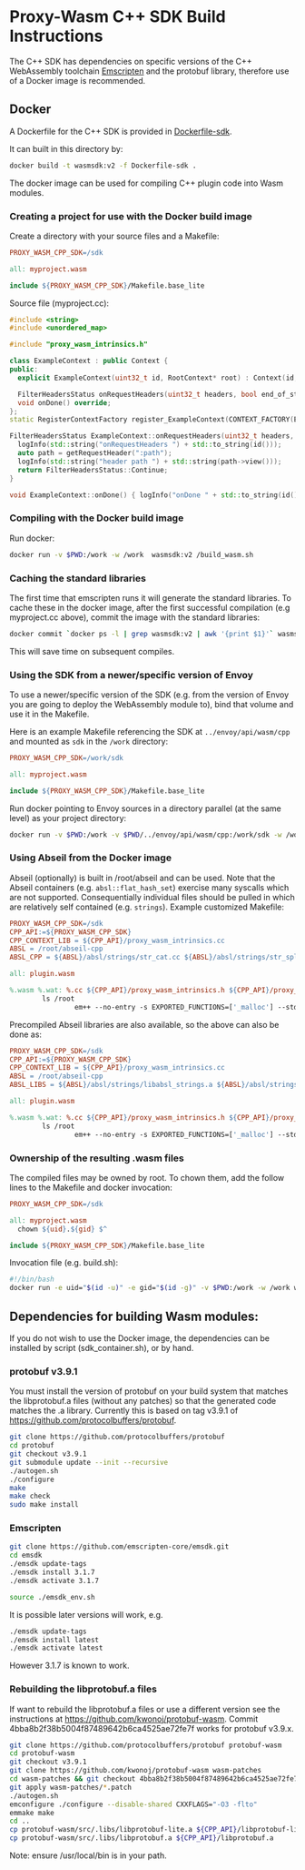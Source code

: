 # Proxy-Wasm C++ SDK Build Instructions

The C++ SDK has dependencies on specific versions of the C++ WebAssembly
toolchain [Emscripten](https://emscripten.org) and the protobuf library,
therefore use of a Docker image is recommended.

## Docker

A Dockerfile for the C++ SDK is provided in [Dockerfile-sdk](Dockerfile-sdk).

It can built in this directory by:

```bash
docker build -t wasmsdk:v2 -f Dockerfile-sdk .
```

The docker image can be used for compiling C++ plugin code into Wasm modules.

### Creating a project for use with the Docker build image

Create a directory with your source files and a Makefile:

```makefile
PROXY_WASM_CPP_SDK=/sdk

all: myproject.wasm

include ${PROXY_WASM_CPP_SDK}/Makefile.base_lite
```

Source file (myproject.cc):

```c++
#include <string>
#include <unordered_map>

#include "proxy_wasm_intrinsics.h"

class ExampleContext : public Context {
public:
  explicit ExampleContext(uint32_t id, RootContext* root) : Context(id, root) {}

  FilterHeadersStatus onRequestHeaders(uint32_t headers, bool end_of_stream) override;
  void onDone() override;
};
static RegisterContextFactory register_ExampleContext(CONTEXT_FACTORY(ExampleContext));

FilterHeadersStatus ExampleContext::onRequestHeaders(uint32_t headers, bool end_of_stream) {
  logInfo(std::string("onRequestHeaders ") + std::to_string(id()));
  auto path = getRequestHeader(":path");
  logInfo(std::string("header path ") + std::string(path->view()));
  return FilterHeadersStatus::Continue;
}

void ExampleContext::onDone() { logInfo("onDone " + std::to_string(id())); }
```

### Compiling with the Docker build image

Run docker:

```bash
docker run -v $PWD:/work -w /work  wasmsdk:v2 /build_wasm.sh
```

### Caching the standard libraries

The first time that emscripten runs it will generate the standard libraries.  To
cache these in the docker image, after the first successful compilation (e.g
myproject.cc above), commit the image with the standard libraries:

```bash
docker commit `docker ps -l | grep wasmsdk:v2 | awk '{print $1}'` wasmsdk:v2
```

This will save time on subsequent compiles.

### Using the SDK from a newer/specific version of Envoy

To use a newer/specific version of the SDK (e.g. from the version of Envoy you
are going to deploy the WebAssembly module to), bind that volume and use it in
the Makefile.

Here is an example Makefile referencing the SDK at `../envoy/api/wasm/cpp` and
mounted as `sdk` in the `/work` directory:

```makefile
PROXY_WASM_CPP_SDK=/work/sdk

all: myproject.wasm

include ${PROXY_WASM_CPP_SDK}/Makefile.base_lite
```

Run docker pointing to Envoy sources in a directory parallel (at the same level)
as your project directory:

```bash
docker run -v $PWD:/work -v $PWD/../envoy/api/wasm/cpp:/work/sdk -w /work  wasmsdk:v2 bash /build_wasm.sh
```

### Using Abseil from the Docker image

Abseil (optionally) is built in /root/abseil and can be used. Note that the
Abseil containers (e.g. `absl::flat_hash_set`) exercise many syscalls which are
not supported. Consequentially individual files should be pulled in which are
relatively self contained (e.g. `strings`). Example customized Makefile:

```makefile
PROXY_WASM_CPP_SDK=/sdk
CPP_API:=${PROXY_WASM_CPP_SDK}
CPP_CONTEXT_LIB = ${CPP_API}/proxy_wasm_intrinsics.cc
ABSL = /root/abseil-cpp
ABSL_CPP = ${ABSL}/absl/strings/str_cat.cc ${ABSL}/absl/strings/str_split.cc ${ABSL}/absl/strings/numbers.cc ${ABSL}/absl/strings/ascii.cc

all: plugin.wasm

%.wasm %.wat: %.cc ${CPP_API}/proxy_wasm_intrinsics.h ${CPP_API}/proxy_wasm_enums.h ${CPP_API}/proxy_wasm_externs.h ${CPP_API}/proxy_wasm_api.h ${CPP_API}/proxy_wasm_intrinsics.js ${CPP_CONTEXT_LIB}
        ls /root
                em++ --no-entry -s EXPORTED_FUNCTIONS=['_malloc'] --std=c++17 -O3 -flto -I${CPP_API} -I${CPP_API}/google/protobuf -I/usr/local/include -I${ABSL} --js-library ${CPP_API}/proxy_wasm_intrinsics.js ${ABSL_CPP} $*.cc ${CPP_API}/proxy_wasm_intrinsics.pb.cc ${CPP_CONTEXT_LIB} ${CPP_API}/libprotobuf.a -o $*.wasm
```

Precompiled Abseil libraries are also available, so the above can also be done
as:

```makefile
PROXY_WASM_CPP_SDK=/sdk
CPP_API:=${PROXY_WASM_CPP_SDK}
CPP_CONTEXT_LIB = ${CPP_API}/proxy_wasm_intrinsics.cc
ABSL = /root/abseil-cpp
ABSL_LIBS = ${ABSL}/absl/strings/libabsl_strings.a ${ABSL}/absl/strings/libabsl_strings_internal.a  ${ABSL}/absl/strings/libabsl_str_format_internal.a

all: plugin.wasm

%.wasm %.wat: %.cc ${CPP_API}/proxy_wasm_intrinsics.h ${CPP_API}/proxy_wasm_enums.h ${CPP_API}/proxy_wasm_externs.h ${CPP_API}/proxy_wasm_api.h ${CPP_API}/proxy_wasm_intrinsics.js ${CPP_CONTEXT_LIB}
        ls /root
                em++ --no-entry -s EXPORTED_FUNCTIONS=['_malloc'] --std=c++17 -O3 -flto -I${CPP_API} -I${CPP_API}/google/protobuf -I/usr/local/include -I${ABSL} --js-library ${CPP_API}/proxy_wasm_intrinsics.js  $*.cc ${CPP_API}/proxy_wasm_intrinsics.pb.cc ${CPP_CONTEXT_LIB} ${CPP_API}/libprotobuf.a ${ABSL_LIBS} -o $*.wasm
```

### Ownership of the resulting .wasm files

The compiled files may be owned by root.  To chown them, add the follow lines to
the Makefile and docker invocation:

```makefile
PROXY_WASM_CPP_SDK=/sdk

all: myproject.wasm
  chown ${uid}.${gid} $^

include ${PROXY_WASM_CPP_SDK}/Makefile.base_lite
```

Invocation file (e.g. build.sh):

```bash
#!/bin/bash
docker run -e uid="$(id -u)" -e gid="$(id -g)" -v $PWD:/work -w /work wasmsdk:v2 /build_wasm.sh
```

## Dependencies for building Wasm modules:

If you do not wish to use the Docker image, the dependencies can be installed by
script (sdk\_container.sh), or by hand.

### protobuf v3.9.1

You must install the version of protobuf on your build system that matches the
libprotobuf.a files (without any patches) so that the generated code matches the
.a library.  Currently this is based on tag v3.9.1 of
https://github.com/protocolbuffers/protobuf.

```bash
git clone https://github.com/protocolbuffers/protobuf
cd protobuf
git checkout v3.9.1
git submodule update --init --recursive
./autogen.sh
./configure
make
make check
sudo make install
```

### Emscripten

```bash
git clone https://github.com/emscripten-core/emsdk.git
cd emsdk
./emsdk update-tags
./emsdk install 3.1.7
./emsdk activate 3.1.7

source ./emsdk_env.sh
```

It is possible later versions will work, e.g.

```bash
./emsdk update-tags
./emsdk install latest
./emsdk activate latest
```

However 3.1.7 is known to work.

### Rebuilding the libprotobuf.a files

If want to rebuild the libprotobuf.a files or use a different version see the
instructions at https://github.com/kwonoj/protobuf-wasm. Commit
4bba8b2f38b5004f87489642b6ca4525ae72fe7f works for protobuf v3.9.x.

```bash
git clone https://github.com/protocolbuffers/protobuf protobuf-wasm
cd protobuf-wasm
git checkout v3.9.1
git clone https://github.com/kwonoj/protobuf-wasm wasm-patches
cd wasm-patches && git checkout 4bba8b2f38b5004f87489642b6ca4525ae72fe7f && cd ..
git apply wasm-patches/*.patch
./autogen.sh
emconfigure ./configure --disable-shared CXXFLAGS="-O3 -flto"
emmake make
cd ..
cp protobuf-wasm/src/.libs/libprotobuf-lite.a ${CPP_API}/libprotobuf-lite.a
cp protobuf-wasm/src/.libs/libprotobuf.a ${CPP_API}/libprotobuf.a
```

Note: ensure /usr/local/bin is in your path.

